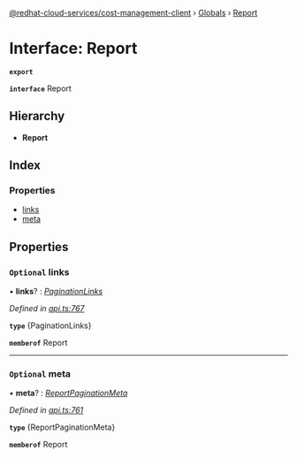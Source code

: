[@redhat-cloud-services/cost-management-client](../README.md) › [Globals](../globals.md) › [Report](report.md)

# Interface: Report

**`export`** 

**`interface`** Report

## Hierarchy

* **Report**

## Index

### Properties

* [links](report.md#optional-links)
* [meta](report.md#optional-meta)

## Properties

### `Optional` links

• **links**? : *[PaginationLinks](paginationlinks.md)*

*Defined in [api.ts:767](https://github.com/RedHatInsights/javascript-clients/blob/master/packages/cost-management/api.ts#L767)*

**`type`** {PaginationLinks}

**`memberof`** Report

___

### `Optional` meta

• **meta**? : *[ReportPaginationMeta](reportpaginationmeta.md)*

*Defined in [api.ts:761](https://github.com/RedHatInsights/javascript-clients/blob/master/packages/cost-management/api.ts#L761)*

**`type`** {ReportPaginationMeta}

**`memberof`** Report

